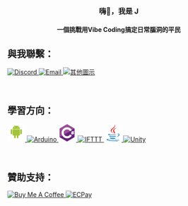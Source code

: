 <!--
## Hi there 👋
-->

<!--
**jjj9458/jjj9458** is a ✨ _special_ ✨ repository because its `README.md` (this file) appears on your GitHub profile.

Here are some ideas to get you started:

- 🔭 I’m currently working on ...
- 🌱 I’m currently learning ...
- 👯 I’m looking to collaborate on ...
- 🤔 I’m looking for help with ...
- 💬 Ask me about ...
- 📫 How to reach me: ...
- 😄 Pronouns: ...
- ⚡ Fun fact: ...
-->
<h3 align="center">嗨👋，我是 J</h3>
<h4 align="center">一個挑戰用Vibe Coding搞定日常腦洞的平民</h4>

## 與我聯繫：

<p align="left">
  <a href="https://discordapp.com/users/741299253200289834" target="_blank">
    <img src="https://raw.githubusercontent.com/rahuldkjain/github-profile-readme-generator/master/src/images/icons/Social/discord.svg" alt="Discord" height="40"/>
  </a>
  <a href="mailto:haley80208@gmail.com" target="_blank">
    <img src="https://upload.wikimedia.org/wikipedia/commons/4/4e/Mail_%28iOS%29.svg" alt="Email" height="40" />
  </a>
  <a href="mailto:haley80208@gmail.com" target="_blank">
    <img src="https://encrypted-tbn0.gstatic.com/images?q=tbn:ANd9GcSUYumYk-3gD1-vd6bCRYrAr9FeiAHC-BKDHw&s" alt="其他圖示" height="40" />
  </a>
</p>

&#8203;  &#8203;  

## 學習方向：

<p align="left">
  <a href="https://developer.android.com" target="_blank">
    <img src="https://raw.githubusercontent.com/devicons/devicon/master/icons/android/android-original-wordmark.svg" alt="Android" height="40"/>
  </a>
  <a href="https://www.arduino.cc/" target="_blank">
    <img src="https://cdn.worldvectorlogo.com/logos/arduino-1.svg" alt="Arduino" height="40"/>
  </a>
  <a href="https://learn.microsoft.com/en-us/dotnet/csharp/" target="_blank">
    <img src="https://raw.githubusercontent.com/devicons/devicon/master/icons/csharp/csharp-original.svg" alt="C#" height="40"/>
  </a>
  <a href="https://ifttt.com/" target="_blank">
    <img src="https://www.vectorlogo.zone/logos/ifttt/ifttt-ar21.svg" alt="IFTTT" height="40"/>
  </a>
  <a href="https://www.java.com/" target="_blank">
    <img src="https://raw.githubusercontent.com/devicons/devicon/master/icons/java/java-original.svg" alt="Java" height="40"/>
  </a>
  <a href="https://unity.com/" target="_blank">
    <img src="https://www.vectorlogo.zone/logos/unity3d/unity3d-icon.svg" alt="Unity" height="40"/>
  </a>
</p>

&#8203;  &#8203;  

## 贊助支持：

<p align="left">
  <a href="申請中" target="_blank">
    <img src="https://cdn.buymeacoffee.com/buttons/v2/default-yellow.png" alt="Buy Me A Coffee" height="50" />
  </a>
  <a href="申請中" target="_blank">
    <img src="https://www.ecpay.com.tw/Content/Themes/WebStyle20131201/images/header_logo.png" alt="ECPay" height="50" />
  </a>
</p>

